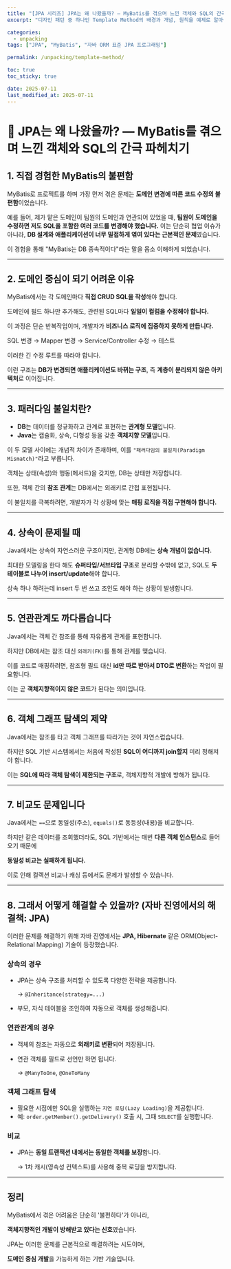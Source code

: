 ```yaml
---
title: "[JPA 시리즈] JPA는 왜 나왔을까? — MyBatis를 겪으며 느낀 객체와 SQL의 간극 파헤치기"
excerpt: "디자인 패턴 중 하나인 Template Method의 배경과 개념, 원칙을 예제로 알아봅니다."

categories:
  - unpacking
tags: ["JPA", "MyBatis", "자바 ORM 표준 JPA 프로그래밍"]

permalink: /unpacking/template-method/

toc: true
toc_sticky: true

date: 2025-07-11
last_modified_at: 2025-07-11
---
```



# 🧱 JPA는 왜 나왔을까? — MyBatis를 겪으며 느낀 객체와 SQL의 간극 파헤치기

## 1. 직접 경험한 MyBatis의 불편함

MyBatis로 프로젝트를 하며 가장 먼저 겪은 문제는 **도메인 변경에 따른 코드 수정의 불편함**이었습니다.

예를 들어, 제가 맡은 도메인이 팀원의 도메인과 연관되어 있었을 때, **팀원이 도메인을 수정하면 저도 SQL을 포함한 여러 코드를 변경해야 했습니다.** 이는 단순히 협업 이슈가 아니라, **DB 설계와 애플리케이션이 너무 밀접하게 엮여 있다는 근본적인 문제**였습니다.

이 경험을 통해 "MyBatis는 DB 종속적이다"라는 말을 몸소 이해하게 되었습니다.

---

## 2. 도메인 중심이 되기 어려운 이유

MyBatis에서는 각 도메인마다 **직접 CRUD SQL을 작성**해야 합니다.

도메인에 필드 하나만 추가해도, 관련된 SQL마다 **일일이 컬럼을 수정해야 합니다.**

이 과정은 단순 반복작업이며, 개발자가 **비즈니스 로직에 집중하지 못하게 만듭니다.**

SQL 변경 → Mapper 변경 → Service/Controller 수정 → 테스트

이러한 긴 수정 루트를 따라야 합니다.

이런 구조는 **DB가 변경되면 애플리케이션도 바뀌는 구조**, 즉 **계층이 분리되지 않은 아키텍처**로 이어집니다.

---

## 3. 패러다임 불일치란?

- **DB**는 데이터를 정규화하고 관계로 표현하는 **관계형 모델**입니다.
- **Java**는 캡슐화, 상속, 다형성 등을 갖춘 **객체지향 모델**입니다.

이 두 모델 사이에는 개념적 차이가 존재하며, 이를 `"패러다임의 불일치(Paradigm Mismatch)"`라고 부릅니다.

객체는 상태(속성)와 행동(메서드)을 갖지만, DB는 상태만 저장합니다.

또한, 객체 간의 **참조 관계**는 DB에서는 외래키로 간접 표현됩니다.

이 불일치를 극복하려면, 개발자가 각 상황에 맞는 **매핑 로직을 직접 구현해야 합니다.**

---

## 4. 상속이 문제될 때

Java에서는 상속이 자연스러운 구조이지만, 관계형 DB에는 **상속 개념이 없습니다.**

최대한 모델링을 한다 해도 **슈퍼타입/서브타입 구조**로 분리할 수밖에 없고, SQL도 **두 테이블로 나누어 insert/update**해야 합니다.

상속 하나 하려는데 insert 두 번 쓰고 조인도 해야 하는 상황이 발생합니다.

---

## 5. 연관관계도 까다롭습니다

Java에서는 객체 간 참조를 통해 자유롭게 관계를 표현합니다.

하지만 DB에서는 참조 대신 `외래키(FK)`를 통해 관계를 맺습니다.

이를 코드로 매핑하려면, 참조형 필드 대신 **id만 따로 받아서 DTO로 변환**하는 작업이 필요합니다.

이는 곧 **객체지향적이지 않은 코드**가 된다는 의미입니다.

---

## 6. 객체 그래프 탐색의 제약

Java에서는 참조를 타고 객체 그래프를 따라가는 것이 자연스럽습니다.

하지만 SQL 기반 시스템에서는 처음에 작성된 **SQL이 어디까지 join할지** 미리 정해져야 합니다.

이는 **SQL에 따라 객체 탐색이 제한되는 구조**로, 객체지향적 개발에 방해가 됩니다.

---

## 7. 비교도 문제입니다

Java에서는 `==`으로 동일성(주소), `equals()`로 동등성(내용)을 비교합니다.

하지만 같은 데이터를 조회했더라도, SQL 기반에서는 매번 **다른 객체 인스턴스**로 들어오기 때문에

**동일성 비교는 실패하게 됩니다.**

이로 인해 컬렉션 비교나 캐싱 등에서도 문제가 발생할 수 있습니다.

---

## 8. 그래서 어떻게 해결할 수 있을까? (자바 진영에서의 해결책: JPA)

이러한 문제를 해결하기 위해 자바 진영에서는 **JPA, Hibernate** 같은 ORM(Object-Relational Mapping) 기술이 등장했습니다.

### 상속의 경우

- JPA는 상속 구조를 처리할 수 있도록 다양한 전략을 제공합니다.

  → `@Inheritance(strategy=...)`

- 부모, 자식 테이블을 조인하여 자동으로 객체를 생성해줍니다.

### 연관관계의 경우

- 객체의 참조는 자동으로 **외래키로 변환**되어 저장됩니다.
- 연관 객체를 필드로 선언만 하면 됩니다.

  → `@ManyToOne`, `@OneToMany`


### 객체 그래프 탐색

- 필요한 시점에만 SQL을 실행하는 `지연 로딩(Lazy Loading)`을 제공합니다.
- 예: `order.getMember().getDelivery()` 호출 시, 그때 `SELECT`를 실행합니다.

### 비교

- JPA는 **동일 트랜잭션 내에서는 동일한 객체를 보장**합니다.

  → 1차 캐시(영속성 컨텍스트)를 사용해 중복 로딩을 방지합니다.


---

## 정리

MyBatis에서 겪은 어려움은 단순히 '불편하다'가 아니라,

**객체지향적인 개발이 방해받고 있다는 신호**였습니다.

JPA는 이러한 문제를 근본적으로 해결하려는 시도이며,

**도메인 중심 개발**을 가능하게 하는 기반 기술입니다.

